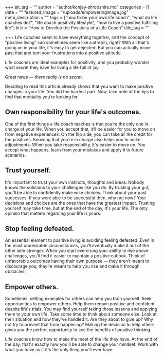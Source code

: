 +++
alt_tag = ""
author = "author/konjay-shropshire.md"
categories = []
date = ""
featured_image = "/uploads/empoweringimage.jpg"
meta_description = ""
tags = ["how to be your own life coach", "what do life coaches do?", "life coach positivity lifestyle", "how to live a positive fulfilling life"]
title = "How to Develop the Positivity of a Life Coach"
title_tag = ""

+++
Life coaches seem to have everything together, and the concept of “positive living” can sometimes seem like a stretch, right? With all that's going on in your life, it's easy to get dejected. But you can actually move past that and turn your frustrations into a positive attitude.

Life coaches are ideal examples for positivity, and you probably wonder what secret they have for living a life full of joy.

Great news — _there really is no secret._

Deciding to read this article already shows that you want to make positive changes in your life. You did the hardest part. Now, take note of the tips to find that mentality you’re looking for.

## **Own responsibility for your life's outcomes.** 

One of the first things a life coach teaches is that you’re the only one in charge of your life. When you accept that, it’ll be easier for you to move on from negative experiences. On the flip side, you can take all the credit for the positives. Knowing that you're in charge also helps you to make adjustments. When you take responsibility, it's easier to move on. You accept what happens, learn from your mistakes and apply it to future scenarios.

## **Trust yourself.** 

It's important to trust your own instincts, thoughts and ideas. Nobody knows the solutions to your challenges like you do. By trusting your gut, you'll be able to confidently make wise choices. Think about your past successes. If you were able to be successful then, why not now? Your decisions and choices are the ones that have the greatest impact. Trusting yourself may take time, but at the end of the day, it's your life. The only opinion that matters regarding your life is yours.

## **Stop feeling defeated.**

 An essential element to positive living is avoiding feeling defeated. Even in the most undesirable circumstances, you’ll eventually make it out of the other side stronger. When you start exercising your ability to rise above challenges, you'll find it easier to maintain a positive outlook. Think of unfavorable outcomes having their own purpose — they aren’t meant to discourage you; they’re meant to help you rise and make it through obstacles.

## **Empower others.** 

Sometimes, setting examples for others can help you train yourself. Seek opportunities to empower others. Help them remain positive and confident despite life's trials. You may find yourself taking those lessons and applying them to your own life. Take some time to think about someone else. Look at their situation and how they've handled it. Are they about to give up? Why not try to prevent that from happening? Making the decision to help others gives you the perfect opportunity to see the benefits of positive thinking.

Life coaches know how to make the most of the life they have. At the end of the day, that's exactly how you'll be able to change your mindset. Work with what you have as if it's the only thing you'll ever have.